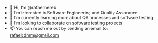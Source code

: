 - 👋 Hi, I’m @rafaelmereb
- 👀 I’m interested in Software Engineering and Quality Assurance
- 🌱 I’m currently learning more about QA processes and software testing
- 💞️ I’m looking to collaborate on software testing projects
- 📫 You can reach me out by sending an email to: rafaelcdmm@gmail.com

<!---
rafaelmereb/rafaelmereb is a ✨ special ✨ repository because its `README.md` (this file) appears on your GitHub profile.
You can click the Preview link to take a look at your changes.
--->
